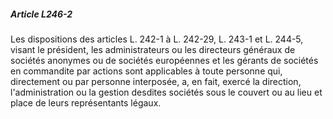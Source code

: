 ##### Article L246-2

Les dispositions des articles L. 242-1 à L. 242-29, L. 243-1 et L. 244-5, visant le président, les administrateurs ou les directeurs généraux de sociétés anonymes ou de sociétés européennes et les gérants de sociétés en commandite par actions sont applicables à toute personne qui, directement ou par personne interposée, a, en fait, exercé la direction, l'administration ou la gestion desdites sociétés sous le couvert ou au lieu et place de leurs représentants légaux.

